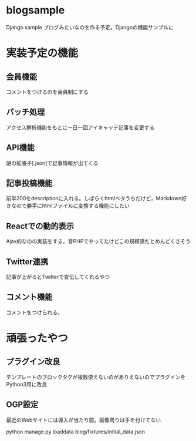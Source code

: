 # blogsample
Django sample
ブログみたいなのを作る予定。Djangoの機能サンプルに
# 実装予定の機能
## 会員機能
コメントをつけるのを会員制にする
## バッチ処理
アクセス解析機能をもとに一日一回アイキャッチ記事を変更する
## API機能
謎の拡張子[.json]で記事情報が出てくる
## 記事投稿機能
前半200をdescriptionに入れる。しばらくhtmlベタうちだけど，Markdown好きなので勝手にhtmlファイルに変換する機能にしたい
## Reactでの動的表示
Ajax的なのの実装をする。昔PHPでやってたけどこの規模感だとめんどくさそう
## Twitter連携
記事が上がるとTwitterで宣伝してくれるやつ
## コメント機能
コメントをつけられる。
# 頑張ったやつ
## プラグイン改良
テンプレートのブロックタグが複数使えないのがありえないのでプラグインをPython3用に改良
## OGP設定
最近のWebサイトには導入が当たり前。画像周りは手を付けてない

python manage.py loaddata blog/fixtures/initial_data.json
